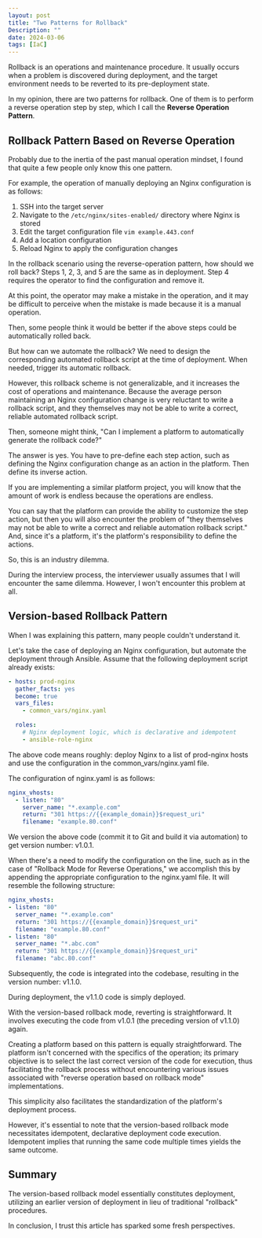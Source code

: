 ```yaml
---
layout: post
title: "Two Patterns for Rollback"
Description: ""
date: 2024-03-06
tags: [IaC]
---
```


Rollback is an operations and maintenance procedure. It usually occurs when a problem is discovered during deployment, and the target environment needs to be reverted to its pre-deployment state.

In my opinion, there are two patterns for rollback. One of them is to perform a reverse operation step by step, which I call the **Reverse Operation Pattern**.

## Rollback Pattern Based on Reverse Operation

Probably due to the inertia of the past manual operation mindset, I found that quite a few people only know this one pattern.

For example, the operation of manually deploying an Nginx configuration is as follows:

1. SSH into the target server
2. Navigate to the `/etc/nginx/sites-enabled/` directory where Nginx is stored
3. Edit the target configuration file `vim example.443.conf`
4. Add a location configuration
5. Reload Nginx to apply the configuration changes

In the rollback scenario using the reverse-operation pattern, how should we roll back? Steps 1, 2, 3, and 5 are the same as in deployment. Step 4 requires the operator to find the configuration and remove it.

At this point, the operator may make a mistake in the operation, and it may be difficult to perceive when the mistake is made because it is a manual operation.

Then, some people think it would be better if the above steps could be automatically rolled back.

But how can we automate the rollback? We need to design the corresponding automated rollback script at the time of deployment. When needed, trigger its automatic rollback.

However, this rollback scheme is not generalizable, and it increases the cost of operations and maintenance. Because the average person maintaining an Nginx configuration change is very reluctant to write a rollback script, and they themselves may not be able to write a correct, reliable automated rollback script.

Then, someone might think, "Can I implement a platform to automatically generate the rollback code?"

The answer is yes. You have to pre-define each step action, such as defining the Nginx configuration change as an action in the platform. Then define its inverse action.

If you are implementing a similar platform project, you will know that the amount of work is endless because the operations are endless.

You can say that the platform can provide the ability to customize the step action, but then you will also encounter the problem of "they themselves may not be able to write a correct and reliable automation rollback script." And, since it's a platform, it's the platform's responsibility to define the actions.

So, this is an industry dilemma.

During the interview process, the interviewer usually assumes that I will encounter the same dilemma. However, I won't encounter this problem at all.

## Version-based Rollback Pattern

When I was explaining this pattern, many people couldn't understand it.

Let's take the case of deploying an Nginx configuration, but automate the deployment through Ansible. Assume that the following deployment script already exists:

```yaml
- hosts: prod-nginx
  gather_facts: yes
  become: true
  vars_files:
    - common_vars/nginx.yaml

  roles:
    # Nginx deployment logic, which is declarative and idempotent
    - ansible-role-nginx
```

The above code means roughly: deploy Nginx to a list of prod-nginx hosts and use the configuration in the common_vars/nginx.yaml file.

The configuration of nginx.yaml is as follows:

```yaml
nginx_vhosts:
  - listen: "80"
    server_name: "*.example.com"
    return: "301 https://{{example_domain}}$request_uri"
    filename: "example.80.conf"
```

We version the above code (commit it to Git and build it via automation) to get version number: v1.0.1.

When there's a need to modify the configuration on the line, such as in the case of "Rollback Mode for Reverse Operations," we accomplish this by appending the appropriate configuration to the nginx.yaml file. It will resemble the following structure:

```yaml
nginx_vhosts:
- listen: "80"
  server_name: "*.example.com"
  return: "301 https://{{example_domain}}$request_uri"
  filename: "example.80.conf"
- listen: "80"
  server_name: "*.abc.com"
  return: "301 https://{{example_domain}}$request_uri"
  filename: "abc.80.conf"
```

Subsequently, the code is integrated into the codebase, resulting in the version number: v1.1.0.

During deployment, the v1.1.0 code is simply deployed.

With the version-based rollback mode, reverting is straightforward. It involves executing the code from v1.0.1 (the preceding version of v1.1.0) again.

Creating a platform based on this pattern is equally straightforward. The platform isn't concerned with the specifics of the operation; its primary objective is to select the last correct version of the code for execution, thus facilitating the rollback process without encountering various issues associated with "reverse operation based on rollback mode" implementations.

This simplicity also facilitates the standardization of the platform's deployment process.

However, it's essential to note that the version-based rollback mode necessitates idempotent, declarative deployment code execution. Idempotent implies that running the same code multiple times yields the same outcome.

## Summary
The version-based rollback model essentially constitutes deployment, utilizing an earlier version of deployment in lieu of traditional "rollback" procedures.

In conclusion, I trust this article has sparked some fresh perspectives.

